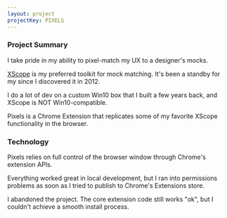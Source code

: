 ```yaml
---
layout: project
projectKey: PIXELS
---
```


### Project Summary

I take pride in my ability to pixel-match my UX to a designer's mocks.

[XScope](https://xscopeapp.com/) is my preferred toolkit for mock matching. It's been a standby for my since I discovered it in 2012.

I do a lot of dev on a custom Win10 box that I built a few years back, and XScope is NOT Win10-compatible.

Pixels is a Chrome Extension that replicates some of my favorite XScope functionality in the browser.

### Technology

Pixels relies on full control of the browser window through Chrome's extension APIs.

Everything worked great in local development, but I ran into permissions problems as soon as I tried to publish to Chrome's Extensions store.

I abandoned the project. The core extension code still works "ok", but I couldn't achieve a smooth install process.
